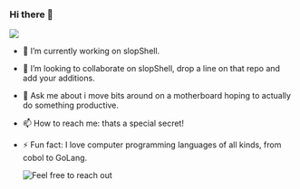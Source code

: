 ### Hi there 👋

<!--
**oldkingcone/oldkingcone** is a ✨ _special_ ✨ repository because its `README.md` (this file) appears on your GitHub profile.

Here are some ideas to get you started:

-->
![](https://redirecthost.online/?dx=git)

- 🔭 I’m currently working on slopShell.
- 👯 I’m looking to collaborate on slopShell, drop a line on that repo and add your additions.
- 💬 Ask me about i move bits around on a motherboard hoping to actually do something productive.
- 📫 How to reach me: thats a special secret!
- ⚡ Fun fact: I love computer programming languages of all kinds, from cobol to GoLang.

  ![Feel free to reach out](https://picscroll.cc)

